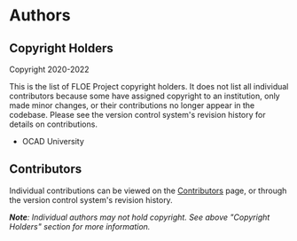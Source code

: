 # Authors

## Copyright Holders

Copyright 2020-2022

This is the list of FLOE Project copyright holders. It does not list all individual contributors because some have assigned
copyright to an institution, only made minor changes, or their contributions no longer appear in the codebase.
Please see the version control system's revision history for details on contributions.

* OCAD University

## Contributors

Individual contributions can be viewed on the
[Contributors](https://github.com/fluid-project/floeproject.org/graphs/contributors) page, or through the version control
system's revision history.

_**Note**: Individual authors may not hold copyright. See above "Copyright Holders" section for more information._
